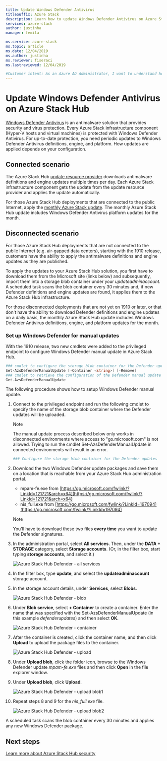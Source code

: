 ```yaml
---
title: Update Windows Defender Antivirus
titleSuffix: Azure Stack
description: Learn how to update Windows Defender Antivirus on Azure Stack
services: azure-stack
author: justinha
manager: femila

ms.service: azure-stack
ms.topic: article
ms.date: 12/04/2019
ms.author: justinha
ms.reviewer: fiseraci
ms.lastreviewed: 12/04/2019

#Customer intent: As an Azure AD Administrator, I want to understand how antivirus is kept up to date on Azure Stack.
---
```

# Update Windows Defender Antivirus on Azure Stack Hub

[Windows Defender Antivirus](https://docs.microsoft.com/windows/security/threat-protection/windows-defender-antivirus/windows-defender-antivirus-in-windows-10) is an antimalware solution that provides security and virus protection. Every Azure Stack infrastructure component (Hyper-V hosts and virtual machines) is protected with Windows Defender Antivirus. For up-to-date protection, you need periodic updates to Windows Defender Antivirus definitions, engine, and platform. How updates are applied depends on your configuration.

## Connected scenario

The Azure Stack Hub [update resource provider](azure-stack-updates.md#the-update-resource-provider) downloads antimalware definitions and engine updates multiple times per day. Each Azure Stack infrastructure component gets the update from the update resource provider and applies the update automatically.

For those Azure Stack Hub deployments that are connected to the public Internet, apply the [monthly Azure Stack update](azure-stack-apply-updates.md). The monthly Azure Stack Hub update includes Windows Defender Antivirus platform updates for the month.

## Disconnected scenario

For those Azure Stack Hub deployments that are not connected to the public Internet (e.g. air-gapped data centers), starting with the 1910 release, customers have the ability to apply the antimalware definitions and engine updates as they are published. 

To apply the updates to your Azure Stack Hub solution, you first have to download them from the Microsoft site (links below) and subsequently, import them into a storage blob container under your *updateadminaccount*. A scheduled task scans the blob container every 30 minutes and, if new Defender definitions and engine updates are found, it applies them to the Azure Stack Hub infrastructure. 

For those disconnected deployments that are not yet on 1910 or later, or that don't have the ability to download Defender definitions and engine updates on a daily basis, the monthly Azure Stack Hub update includes Windows Defender Antivirus definitions, engine, and platform updates for the month. 


### Set up Windows Defender for manual updates 

With the 1910 release, two new cmdlets were added to the privileged endpoint to configure Windows Defender manual update in Azure Stack Hub. 

```powershell 
### cmdlet to configure the storage blob container for the Defender updates 
Set-AzsDefenderManualUpdate [-Container <string>] [-Remove]  
### cmdlet to retrieve the configuration of the Defender manual update settings 
Get-AzsDefenderManualUpdate  
``` 

The following procedure shows how to setup Windows Defender manual update. 

1. Connect to the privileged endpoint and run the following cmdlet to specify the name of the storage blob container where the Defender updates will be uploaded. 

   > [!NOTE] 
   > The manual update process described below only works in disconnected environments where access to "go.microsoft.com" is not allowed. Trying to run the cmdlet Set-AzsDefenderManualUpdate in connected environments will result in an error. 

   ```powershell 
   ### Configure the storage blob container for the Defender updates 
   ``` 

2. Download the two Windows Defender update packages and save them on a location that is reachable from your Azure Stack Hub administration portal.  

   * mpam-fe.exe from [https://go.microsoft.com/fwlink/?LinkId=121721&arch=x64](https://go.microsoft.com/fwlink/?LinkId=121721&arch=x64) 
   * nis_full.exe from [https://go.microsoft.com/fwlink/?LinkId=197094](https://go.microsoft.com/fwlink/?LinkId=197094) 

   > [!NOTE] 
   > You'll have to download these two files **every time** you want to update the Defender signatures. 

3. In the administration portal, select **All services**. Then, under the **DATA + STORAGE** category, select **Storage accounts**. (Or, in the filter box, start typing **storage accounts**, and select it.) 

   ![Azure Stack Hub Defender - all services](./media/azure-stack-security-av/image1.png)  

4. In the filter box, type **update**, and select the **updateadminaccount** storage account. 

5. In the storage account details, under **Services**, select **Blobs**. 

   ![Azure Stack Hub Defender - blob](./media/azure-stack-security-av/image2.png) 

6. Under **Blob service**, select **+ Container** to create a container. Enter the name that was specified with the Set-AzsDefenderManualUpdate (in this example *defenderupdates*) and then select **OK**. 

   ![Azure Stack Hub Defender - container](./media/azure-stack-security-av/image3.png) 

7. After the container is created, click the container name, and then click **Upload** to upload the package files to the container. 

   ![Azure Stack Hub Defender - upload](./media/azure-stack-security-av/image4.png) 

8. Under **Upload blob**, click the folder icon, browse to the Windows Defender update *mpam-fe.exe* files and then click **Open** in the file explorer window. 

9. Under **Upload blob**, click **Upload**. 

   ![Azure Stack Hub Defender - upload blob1](./media/azure-stack-security-av/image5.png) 

1. Repeat steps 8 and 9 for the *nis_full.exe* file. 

   ![Azure Stack Hub Defender - upload blob2](./media/azure-stack-security-av/image6.png)

A scheduled task scans the blob container every 30 minutes and applies any new Windows Defender package.  

## Next steps

[Learn more about Azure Stack Hub security](azure-stack-security-foundations.md)

